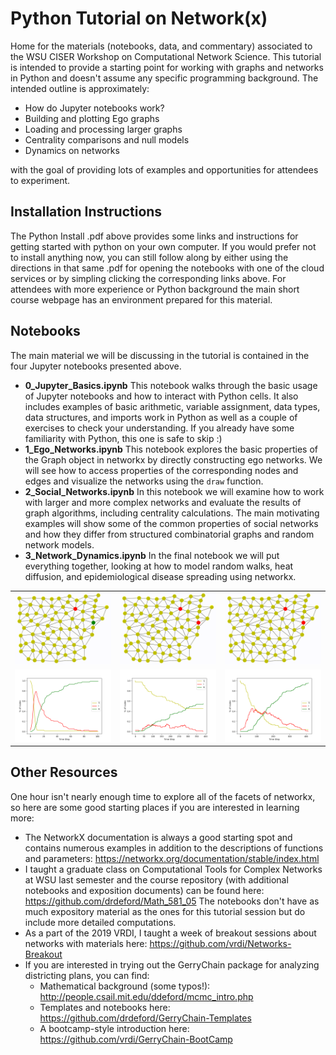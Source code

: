 # Python Tutorial on Network(x)

Home for the materials (notebooks, data, and commentary) associated to the WSU CISER Workshop on Computational Network Science. This tutorial is intended to provide a starting point for working with graphs and networks in Python and doesn't assume any specific programming background. The intended outline is approximately: 

* How do Jupyter notebooks work?
* Building and plotting Ego graphs
* Loading and processing larger graphs
* Centrality comparisons and null models
* Dynamics on networks

with the goal of providing lots of examples and opportunities for attendees to experiment.  

## Installation Instructions
The Python Install .pdf above provides some links and instructions for getting started with python on your own computer. If you would prefer not to install anything now, you can still follow along by either using the directions in that same .pdf for opening the notebooks with one of the cloud services or by simpling clicking the corresponding links above. For attendees with more experience or Python background the main short course webpage has an environment prepared for this material. 

## Notebooks
The main material we will be discussing in the tutorial is contained in the four Jupyter notebooks presented above. 

*  **0\_Jupyter\_Basics.ipynb** This notebook walks through the basic usage of Jupyter notebooks and how to interact with Python cells. It also includes examples of  basic arithmetic, variable assignment, data types, data structures,  and imports work in Python as well as a couple of exercises to check your understanding. If you already have some familiarity with Python, this one is safe to skip :)
* **1\_Ego\_Networks.ipynb** This notebook explores the basic properties of the Graph object in networkx by directly constructing ego networks. We will see how to access properties of the corresponding nodes and edges and visualize the networks using the `draw` function. 
* **2\_Social\_Networks.ipynb** In this notebook we will examine how to work with larger and more complex networks and evaluate the results of graph algorithms, including centrality calculations. The main motivating examples will show some of the common properties of social networks and how they differ from structured combinatorial graphs and random network models. 
* **3\_Network\_Dynamics.ipynb** In the final notebook we will put everything together, looking at how to model random walks, heat diffusion, and epidemiological disease spreading using networkx. 

<table>
  <tr><td>
<img src="https://github.com/vrdi/Networks-Breakout/blob/master/Day4/SIRplots/output.gif" width=300>
    </td><td>
<img src="https://github.com/vrdi/Networks-Breakout/blob/master/Day4/SIRplots/output2.gif" width=300>
        </td><td>
<img src="https://github.com/vrdi/Networks-Breakout/blob/master/Day4/SIRplots/output3.gif" width=300>
    </td></tr>
    <tr><td>
<img src="https://github.com/vrdi/Networks-Breakout/blob/master/Day4/SIRplots/proportions.png" width=300>
    </td><td>
<img src="https://github.com/vrdi/Networks-Breakout/blob/master/Day4/SIRplots/proportions2.png" width=300>
    </td><td>
<img src="https://github.com/vrdi/Networks-Breakout/blob/master/Day4/SIRplots/proportions3.png" width=300>

</td></tr>
</table>

## Other Resources

One hour isn't nearly enough time to explore all of the facets of networkx, so here are some good starting places if you are interested in learning more: 

* The NetworkX documentation is always a good starting spot and contains numerous examples in addition to the descriptions of functions and parameters: https://networkx.org/documentation/stable/index.html
* I taught a graduate class on Computational Tools for Complex Networks at WSU last semester and the course repository (with additional notebooks and exposition documents) can be found here: https://github.com/drdeford/Math_581_05 The notebooks don't have as much expository material as the ones for this tutorial session but do include more detailed computations.
* As a part of the 2019 VRDI, I taught a week of breakout sessions about networks with materials here: https://github.com/vrdi/Networks-Breakout
* If you are interested in trying out the GerryChain package for analyzing districting plans, you can find:
  * Mathematical background (some typos!): http://people.csail.mit.edu/ddeford/mcmc_intro.php
  * Templates and notebooks here: https://github.com/drdeford/GerryChain-Templates 
  * A bootcamp-style introduction here: https://github.com/vrdi/GerryChain-BootCamp

